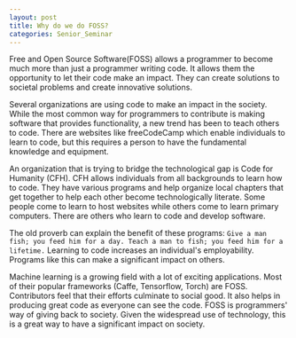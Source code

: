 ```yaml
---
layout: post
title: Why do we do FOSS?
categories: Senior_Seminar
---
```


Free and Open Source Software(FOSS) allows a programmer to become much more than just a programmer writing code. It allows them the opportunity to let their code make an impact. They can create solutions to societal problems and create innovative solutions.

Several organizations are using code to make an impact in the society. While the most common way for programmers to contribute is making software that provides functionality, a new trend has been to teach others to code. There are websites like freeCodeCamp which enable individuals to learn to code, but this requires a person to have the fundamental knowledge and equipment.

An organization that is trying to bridge the technological gap is Code for Humanity (CFH). CFH allows individuals from all backgrounds to learn how to code. They have various programs and help organize local chapters that get together to help each other become technologically literate. Some people come to learn to host websites while others come to learn primary computers. There are others who learn to code and develop software.

The old proverb can explain the benefit of these programs:
`Give a man fish; you feed him for a day. Teach a man to fish; you feed him for a lifetime.` Learning to code increases an individual's employability. Programs like this can make a significant impact on others.

Machine learning is a growing field with a lot of exciting applications. Most of their popular frameworks (Caffe, Tensorflow, Torch) are FOSS. Contributors feel that their efforts culminate to social good. It also helps in producing great code as everyone can see the code. FOSS is programmers' way of giving back to society. Given the widespread use of technology, this is a great way to have a significant impact on society.
